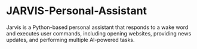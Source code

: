 # JARVIS-Personal-Assistant
Jarvis is a Python-based personal assistant that responds to a wake word and executes user commands, including opening websites, providing news updates, and performing multiple AI-powered tasks.
